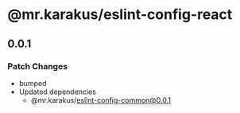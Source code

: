 # @mr.karakus/eslint-config-react

## 0.0.1

### Patch Changes

- bumped
- Updated dependencies
  - @mr.karakus/eslint-config-common@0.0.1
